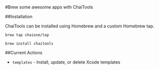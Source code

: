 #Brew some awesome apps with ChaiTools

##Installation

ChaiTools can be installed using Homebrew and a custom Homebrew tap.

```brew tap chaione/tap```

```brew install chaitools```

##Current Actions

* `templates` - Install, update, or delete Xcode templates
